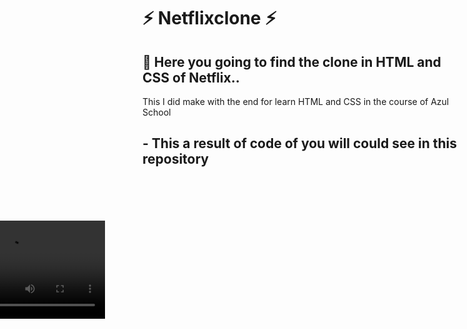 # ⚡	Netflixclone	⚡

<H2> 🔭 Here you going to find the clone in HTML and CSS of Netflix..</H2>
This I did make with the end for learn HTML and CSS in the course of Azul School

<H2>- This a result of code of you will could see in this repository</H2>
<video  style="position: absolute; transform: translate(-373px, 68px); width: 313px;" src="https://user-images.githubusercontent.com/104441426/193477582-4de32923-3f9f-41bb-8b61-860f922929be.mp4
"></video>

			

